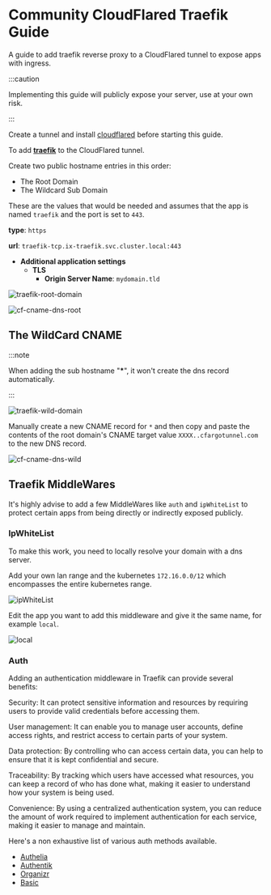 # Community CloudFlared Traefik Guide

A guide to add traefik reverse proxy to a CloudFlared tunnel to expose apps with ingress.

:::caution

Implementing this guide will publicly expose your server, use at your own risk.

:::

Create a tunnel and install [cloudflared](https://truecharts.org/charts/stable/cloudflared/installation_notes) before starting this guide.

To add [**traefik**](https://truecharts.org/charts/enterprise/traefik/how-to#how-to) to the CloudFlared tunnel.

Create two public hostname entries in this order:

- The Root Domain
- The Wildcard Sub Domain

These are the values that would be needed and assumes that the app is named `traefik` and the port is set to `443`.

**type**: `https`

**url**: `traefik-tcp.ix-traefik.svc.cluster.local:443`

- **Additional application settings**
  - **TLS**
    - **Origin Server Name**: `mydomain.tld`

![traefik-root-domain](/img/apps/cloudflared/community-cloudflared-traefik-guide/traefik-cloudflared-root-domain.png)

![cf-cname-dns-root](/img/apps/cloudflared/community-cloudflared-traefik-guide/cf-cname-root-cfargotunnel.png)

## The WildCard CNAME

:::note

When adding the sub hostname "**\***", it won't create the dns record automatically.

:::

![traefik-wild-domain](/img/apps/cloudflared/community-cloudflared-traefik-guide/traefik-cloudflared-wild-domain.png)

Manually create a new CNAME record for `*` and then copy and paste the contents of the root domain's CNAME target value `XXXX..cfargotunnel.com` to the new DNS record.

![cf-cname-dns-wild](/img/apps/cloudflared/community-cloudflared-traefik-guide/cf-cname-wild-cfargotunnel.png)

## Traefik MiddleWares

It's highly advise to add a few MiddleWares like `auth` and `ipWhiteList` to protect certain apps from being directly or indirectly exposed publicly.

### IpWhiteList

To make this work, you need to locally resolve your domain with a dns server.

Add your own lan range and the kubernetes `172.16.0.0/12` which encompasses the entire kubernetes range.

![ipWhiteList](/img/apps/cloudflared/community-cloudflared-traefik-guide/traefik-whitelist.png)

Edit the app you want to add this middleware and give it the same name, for example `local`.

![local](/img/apps/cloudflared/community-cloudflared-traefik-guide/traefik-midlleware-local.png)

### Auth

Adding an authentication middleware in Traefik can provide several benefits:

Security: It can protect sensitive information and resources by requiring users to provide valid credentials before accessing them.

User management: It can enable you to manage user accounts, define access rights, and restrict access to certain parts of your system.

Data protection: By controlling who can access certain data, you can help to ensure that it is kept confidential and secure.

Traceability: By tracking which users have accessed what resources, you can keep a record of who has done what, making it easier to understand how your system is being used.

Convenience: By using a centralized authentication system, you can reduce the amount of work required to implement authentication for each service, making it easier to manage and maintain.

Here's a non exhaustive list of various auth methods available.

- [Authelia](<https://www.youtube.com/watch?v=cmMm5keX1vk&t=1s>)
- [Authentik](<https://truecharts.org/charts/stable/authentik/how_to>)
- [Organizr](<https://truecharts.org/charts/stable/organizr/forward_auth>)
- [Basic](<https://truecharts.org/charts/enterprise/traefik/traefik-basicAuth-middleware>)
